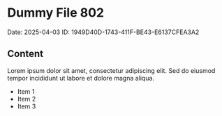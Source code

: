 # Dummy File 802

Date: 2025-04-03
ID: 1949D40D-1743-411F-BE43-E6137CFEA3A2

## Content

Lorem ipsum dolor sit amet, consectetur adipiscing elit.
Sed do eiusmod tempor incididunt ut labore et dolore magna aliqua.

* Item 1
* Item 2
* Item 3

